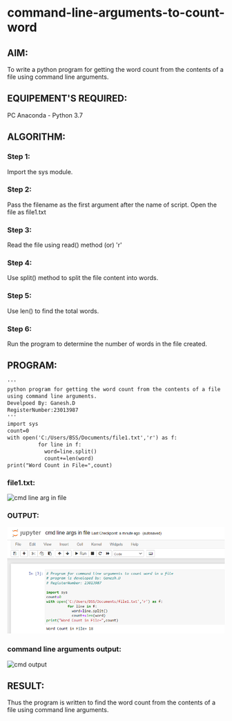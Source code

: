 # command-line-arguments-to-count-word
## AIM:
To write a python program for getting the word count from the contents of a file using command line arguments.
## EQUIPEMENT'S REQUIRED: 
PC
Anaconda - Python 3.7
## ALGORITHM: 
### Step 1:
Import the sys module.
### Step 2: 
Pass the filename as the first argument after the name of script. Open the file as file1.txt
### Step 3: 
Read the file using read() method (or) 'r'
### Step 4:  
Use split() method to split the file content into words.
### Step 5: 
Use len() to find the total words.
### Step 6: 
Run the program to determine the number of words in the file created.
## PROGRAM:
```
'''
python program for getting the word count from the contents of a file using command line arguments.
Develpoed By: Ganesh.D
RegisterNumber:23013987
'''
import sys
count=0
with open('C:/Users/BSS/Documents/file1.txt','r') as f:
          for line in f:
            word=line.split()
            count+=len(word)
print("Word Count in File=",count)
```
### file1.txt:
<img width="308" alt="cmd line arg  in file" src="https://github.com/Ganesh23013987/command-line-arguments-to-count-word/assets/147473768/50112921-1d80-443f-adfb-4f2cddac8eac">


### OUTPUT:

![Alt text](<cmd line arg output.png>)

### command line arguments output:
<img width="674" alt="cmd output" src="https://github.com/Ganesh23013987/command-line-arguments-to-count-word/assets/147473768/c51556c3-db0a-4892-94b7-f8cc291061dd">


## RESULT:
Thus the program is written to find the word count from the contents of a file using command line arguments.
